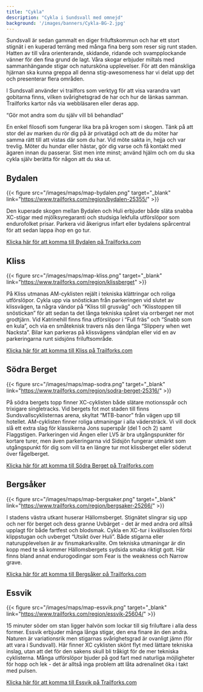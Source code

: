 ```yaml
---
title: "Cykla"
description: "Cykla i Sundsvall med omnejd"
background: '/images/banners/Cykla-BG-2.jpg'
---
```

Sundsvall är sedan gammalt en diger friluftskommun och har ett stort stignät i en kuperad terräng med många fina berg som
reser sig runt staden. Hatten av till våra orienterande, skidande, ridande och svampplockande vänner för den fina grund de lagt.
Våra skogar erbjuder miltals med sammanhängande stigar och natursköna upplevelser. För att den mänskliga hjärnan ska kunna greppa
all denna stig-awesomeness har vi delat upp det och presenterar flera områden.

I Sundsvall använder vi trailfors som verktyg för att visa varandra vart gobitarna finns, vilken svårighetsgrad de har och hur de
länkas samman. Trailforks kartor nås via webbläsaren eller deras app.

<q>Gör mot andra som du själv vill bli behandlad</q>

En enkel filosofi som fungerar lika bra på krogen som i skogen. Tänk på att stor del av marken du rör dig på är privatägd och att
de du möter har samma rätt till att vistas där som du har. Vid möte sakta in, hejja och var trevlig. Möter du hundar eller hästar,
gör dig varse och få kontakt med ägaren innan du passerar. Sist men inte minst; använd hjälm och om du ska cykla själv berätta för
någon att du ska ut.

## Bydalen

{{< figure src="/images/maps/map-bydalen.png" target="_blank" link="https://www.trailforks.com/region/bydalen-25355/" >}}

Den kuperade skogen mellan Bydalen och Huli erbjuder både släta snabba XC-stigar med mjölksyregaranti och studsiga lekfulla utförslöpor
som endurofolket prisar. Parkera vid åkerigrus infart eller bydalens spårcentral för att sedan lappa ihop en go tur.

<a href="https://www.trailforks.com/region/bydalen-25355/" target="_blank">Klicka här för att komma till Bydalen på Trailforks.com</a>

## Kliss

{{< figure src="/images/maps/map-kliss.png" target="_blank" link="https://www.trailforks.com/region/klissberget" >}}

På Kliss utmanas AM-cyklisten rejält i tekniska klättringar och roliga utförslöpor. Cykla upp via snöstickan från parkeringen vid slutet av
klissvägen, ta några vändor på “Kliss till grusväg” och “Klisstoppen till snöstickan” för att sedan ta det långa tekniska spåret via orrberget ner
mot grodtjärn. Vid Katrinehill finns fina utförslöpor i “Full fräs” och “Snabb som en kula”, och via en småteknisk travers nås den långa
“Slippery when wet Nacksta”. Bilar kan parkeras på klissvägens vändplan eller vid en av parkeringarna runt sidsjöns friluftsområde.

<a href="https://www.trailforks.com/region/klissberget/" target="_blank">Klicka här för att komma till Kliss på Trailforks.com</a>

## Södra Berget

{{< figure src="/images/maps/map-sodra.png"  target="_blank" link="https://www.trailforks.com/region/sodra-berget-25316/" >}}

På södra bergets topp finner XC-cyklisten både slätare motionsspår och trixigare singletracks. Vid bergets fot mot staden till finns Sundsvallscyklisternas
arena, skyltat “MTB-banor” från vägen upp till hotellet. AM-cyklisten finner roliga utmaningar i alla vädersträck. Vi vill dock slå ett extra slag för
klassikerna Jons superspår (del 1 och 2) samt Flaggstigen. Parkeringen vid Ängen eller LV5 är bra utgångspunkter för kortare turer, men även parkeringarna
vid Sidsjön fungerar utmärkt som utgångspunkt för dig som vill ta en längre tur mot klissberget eller söderut över fågelberget.

<a href="https://www.trailforks.com/region/sodra-berget-25316/" target="_blank">Klicka här för att komma till Södra Berget på Trailforks.com</a>

## Bergsåker

{{< figure src="/images/maps/map-bergsaker.png"  target="_blank" link="https://www.trailforks.com/region/bergsaker-25266/" >}}

I stadens västra utkant huserar Hällomsberget. Stignätet slingrar sig upp och ner för berget och dess granne Uvbärget - det är med andra ord alltså upplagt
för både fartfest och blodsmak. Cykla en XC-tur i kvällssolen förbi klippstugan och uvberget “Utsikt över Huli”. Både stigarna eller naturupplevelsen är av
finsmakarkvalite.
Om tekniska utmaningar är din kopp med te så kommer Hällomsbergets sydsida smaka riktigt gott.
Här finns bland annat endurogodingar som Fear is the weakness och Narrow grave.

<a href="https://www.trailforks.com/region/bergsaker-25266/" target="_blank">Klicka här för att komma till Bergsåker på Trailforks.com</a>


## Essvik

{{< figure src="/images/maps/map-essvik.png"  target="_blank" link="https://www.trailforks.com/region/essvik-25604/" >}}

15 minuter söder om stan ligger halvön som lockar till sig friluftare i alla dess former. Essvik erbjuder många långa stigar, den ena finare än den andra.
Naturen är variationsrik men stigarnas svårighetsgrad är ovanligt jämn (för att vara i Sundsvall).
Här finner XC cyklisten skönt flyt med lättare tekniska inslag, utan att det för den sakens skull bli
tråkigt för de mer tekniska cyklisterna. Många utförslöpor bjuder på god fart med naturliga möjligheter
för hopp och lek - det är alltså inga problem att låta adrenalinet öka i takt med pulsen.

<a href="https://www.trailforks.com/region/essvik-25604/" target="_blank">Klicka här för att komma till Essvik på Trailforks.com</a>


